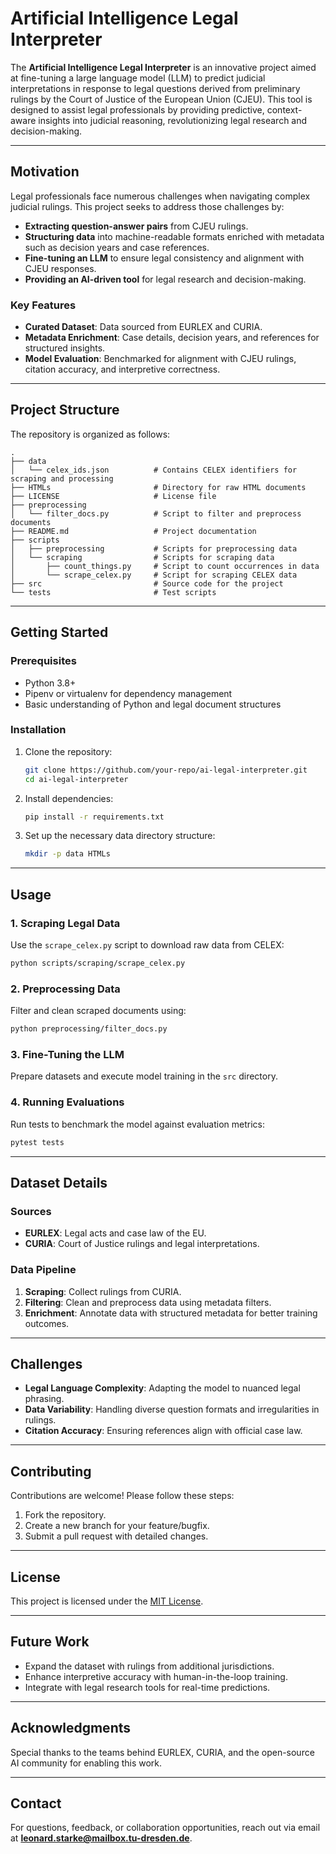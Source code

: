 # Artificial Intelligence Legal Interpreter

The **Artificial Intelligence Legal Interpreter** is an innovative project aimed at fine-tuning a large language model (LLM) to predict judicial interpretations in response to legal questions derived from preliminary rulings by the Court of Justice of the European Union (CJEU). This tool is designed to assist legal professionals by providing predictive, context-aware insights into judicial reasoning, revolutionizing legal research and decision-making.

---

## Motivation

Legal professionals face numerous challenges when navigating complex judicial rulings. This project seeks to address those challenges by:

- **Extracting question-answer pairs** from CJEU rulings.
- **Structuring data** into machine-readable formats enriched with metadata such as decision years and case references.
- **Fine-tuning an LLM** to ensure legal consistency and alignment with CJEU responses.
- **Providing an AI-driven tool** for legal research and decision-making.

### Key Features
- **Curated Dataset**: Data sourced from EURLEX and CURIA.
- **Metadata Enrichment**: Case details, decision years, and references for structured insights.
- **Model Evaluation**: Benchmarked for alignment with CJEU rulings, citation accuracy, and interpretive correctness.

---

## Project Structure

The repository is organized as follows:

```
.
├── data
│   └── celex_ids.json          # Contains CELEX identifiers for scraping and processing
├── HTMLs                       # Directory for raw HTML documents
├── LICENSE                     # License file
├── preprocessing
│   └── filter_docs.py          # Script to filter and preprocess documents
├── README.md                   # Project documentation
├── scripts
│   ├── preprocessing           # Scripts for preprocessing data
│   └── scraping                # Scripts for scraping data
│       ├── count_things.py     # Script to count occurrences in data
│       └── scrape_celex.py     # Script for scraping CELEX data
├── src                         # Source code for the project
└── tests                       # Test scripts
```

---

## Getting Started

### Prerequisites
- Python 3.8+
- Pipenv or virtualenv for dependency management
- Basic understanding of Python and legal document structures

### Installation
1. Clone the repository:
   ```bash
   git clone https://github.com/your-repo/ai-legal-interpreter.git
   cd ai-legal-interpreter
   ```
2. Install dependencies:
   ```bash
   pip install -r requirements.txt
   ```
3. Set up the necessary data directory structure:
   ```bash
   mkdir -p data HTMLs
   ```

---

## Usage

### 1. Scraping Legal Data
Use the `scrape_celex.py` script to download raw data from CELEX:
```bash
python scripts/scraping/scrape_celex.py
```

### 2. Preprocessing Data
Filter and clean scraped documents using:
```bash
python preprocessing/filter_docs.py
```

### 3. Fine-Tuning the LLM
Prepare datasets and execute model training in the `src` directory.

### 4. Running Evaluations
Run tests to benchmark the model against evaluation metrics:
```bash
pytest tests
```

---

## Dataset Details

### Sources
- **EURLEX**: Legal acts and case law of the EU.
- **CURIA**: Court of Justice rulings and legal interpretations.

### Data Pipeline
1. **Scraping**: Collect rulings from CURIA.
2. **Filtering**: Clean and preprocess data using metadata filters.
3. **Enrichment**: Annotate data with structured metadata for better training outcomes.

---

## Challenges
- **Legal Language Complexity**: Adapting the model to nuanced legal phrasing.
- **Data Variability**: Handling diverse question formats and irregularities in rulings.
- **Citation Accuracy**: Ensuring references align with official case law.

---

## Contributing

Contributions are welcome! Please follow these steps:

1. Fork the repository.
2. Create a new branch for your feature/bugfix.
3. Submit a pull request with detailed changes.

---

## License

This project is licensed under the [MIT License](LICENSE).

---

## Future Work
- Expand the dataset with rulings from additional jurisdictions.
- Enhance interpretive accuracy with human-in-the-loop training.
- Integrate with legal research tools for real-time predictions.

---

## Acknowledgments

Special thanks to the teams behind EURLEX, CURIA, and the open-source AI community for enabling this work.

---

## Contact

For questions, feedback, or collaboration opportunities, reach out via email at **leonard.starke@mailbox.tu-dresden.de**.

